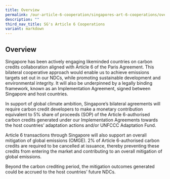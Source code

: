 ```yaml
---
title: Overview
permalink: /our-article-6-cooperation/singapores-art-6-cooperations/overview/
description: ""
third_nav_title: SG's Article 6 Cooperations
variant: markdown
---
```

## Overview

Singapore has been actively engaging likeminded countries on carbon credits collaboration
aligned with Article 6 of the Paris Agreement. This bilateral cooperative approach would
enable us to achieve emissions targets set out in our NDCs, while promoting sustainable
development and environmental integrity. It will also be underpinned by a legally binding
framework, known as an Implementation Agreement, signed between Singapore and host
countries.

In support of global climate ambition, Singapore’s bilateral agreements will require carbon credit developers to make a monetary contribution equivalent to 5% share of proceeds (SOP) of the Article 6-authorised carbon credits generated under our Implementation Agreements towards the host countries’ adaptation actions and/or UNFCCC Adaptation Fund.

Article 6 transactions through Singapore will also support an overall mitigation of global emissions (OMGE). 2% of Article 6-authorised carbon credits are required to be cancelled at issuance, thereby preventing these credits from entering the market and contributing to an overall mitigation of global emissions.

Beyond the carbon crediting period, the mitigation outcomes generated could be accrued to the host countries’ future NDCs.